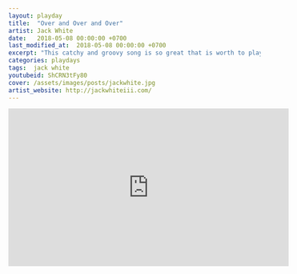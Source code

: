 ```yaml
---
layout: playday
title:  "Over and Over and Over"
artist: Jack White
date:   2018-05-08 00:00:00 +0700
last_modified_at:  2018-05-08 00:00:00 +0700
excerpt: "This catchy and groovy song is so great that is worth to play over and over and over again."
categories: playdays
tags:  jack white
youtubeid: ShCRN3tFy80
cover: /assets/images/posts/jackwhite.jpg
artist_website: http://jackwhiteiii.com/
---
```


<iframe width="560" height="315" src="https://www.youtube.com/embed/ShCRN3tFy80" frameborder="0" allowfullscreen></iframe>
